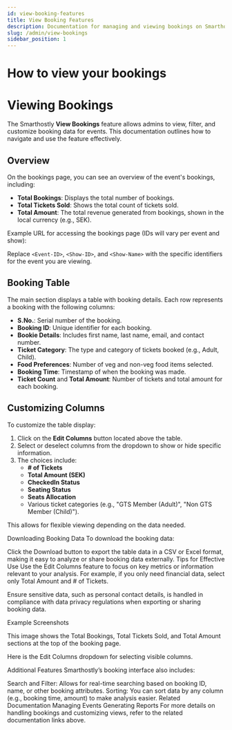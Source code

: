 ```yaml
---
id: view-booking-features
title: View Booking Features
description: Documentation for managing and viewing bookings on Smarthostly
slug: /admin/view-bookings
sidebar_position: 1
---
```


# How to view your bookings

# Viewing Bookings

The Smarthostly **View Bookings** feature allows admins to view, filter, and customize booking data for events. This documentation outlines how to navigate and use the feature effectively.

## Overview

On the bookings page, you can see an overview of the event's bookings, including:

- **Total Bookings**: Displays the total number of bookings.
- **Total Tickets Sold**: Shows the total count of tickets sold.
- **Total Amount**: The total revenue generated from bookings, shown in the local currency (e.g., SEK).

Example URL for accessing the bookings page (IDs will vary per event and show):


Replace `<Event-ID>`, `<Show-ID>`, and `<Show-Name>` with the specific identifiers for the event you are viewing.

## Booking Table

The main section displays a table with booking details. Each row represents a booking with the following columns:

- **S.No.**: Serial number of the booking.
- **Booking ID**: Unique identifier for each booking.
- **Bookie Details**: Includes first name, last name, email, and contact number.
- **Ticket Category**: The type and category of tickets booked (e.g., Adult, Child).
- **Food Preferences**: Number of veg and non-veg food items selected.
- **Booking Time**: Timestamp of when the booking was made.
- **Ticket Count** and **Total Amount**: Number of tickets and total amount for each booking.

## Customizing Columns

To customize the table display:

1. Click on the **Edit Columns** button located above the table.
2. Select or deselect columns from the dropdown to show or hide specific information.
3. The choices include:
   - **# of Tickets**
   - **Total Amount (SEK)**
   - **CheckedIn Status**
   - **Seating Status**
   - **Seats Allocation**
   - Various ticket categories (e.g., "GTS Member (Adult)", "Non GTS Member (Child)").

This allows for flexible viewing depending on the data needed.

Downloading Booking Data
To download the booking data:

Click the Download button to export the table data in a CSV or Excel format, making it easy to analyze or share booking data externally.
Tips for Effective Use
Use the Edit Columns feature to focus on key metrics or information relevant to your analysis. For example, if you only need financial data, select only Total Amount and # of Tickets.

Ensure sensitive data, such as personal contact details, is handled in compliance with data privacy regulations when exporting or sharing booking data.

Example Screenshots

This image shows the Total Bookings, Total Tickets Sold, and Total Amount sections at the top of the booking page.


Here is the Edit Columns dropdown for selecting visible columns.

Additional Features
Smarthostly’s booking interface also includes:

Search and Filter: Allows for real-time searching based on booking ID, name, or other booking attributes.
Sorting: You can sort data by any column (e.g., booking time, amount) to make analysis easier.
Related Documentation
Managing Events
Generating Reports
For more details on handling bookings and customizing views, refer to the related documentation links above.